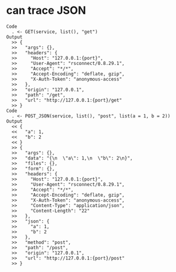 # can trace JSON

    Code
      . <- GET(service, list(), "get")
    Output
      >> {
      >>   "args": {},
      >>   "headers": {
      >>     "Host": "127.0.0.1:{port}",
      >>     "User-Agent": "rsconnect/0.8.29.1",
      >>     "Accept": "*/*",
      >>     "Accept-Encoding": "deflate, gzip",
      >>     "X-Auth-Token": "anonymous-access"
      >>   },
      >>   "origin": "127.0.0.1",
      >>   "path": "/get",
      >>   "url": "http://127.0.0.1:{port}/get"
      >> }
    Code
      . <- POST_JSON(service, list(), "post", list(a = 1, b = 2))
    Output
      << {
      <<   "a": 1,
      <<   "b": 2
      << }
      >> {
      >>   "args": {},
      >>   "data": "{\n  \"a\": 1,\n  \"b\": 2\n}",
      >>   "files": {},
      >>   "form": {},
      >>   "headers": {
      >>     "Host": "127.0.0.1:{port}",
      >>     "User-Agent": "rsconnect/0.8.29.1",
      >>     "Accept": "*/*",
      >>     "Accept-Encoding": "deflate, gzip",
      >>     "X-Auth-Token": "anonymous-access",
      >>     "Content-Type": "application/json",
      >>     "Content-Length": "22"
      >>   },
      >>   "json": {
      >>     "a": 1,
      >>     "b": 2
      >>   },
      >>   "method": "post",
      >>   "path": "/post",
      >>   "origin": "127.0.0.1",
      >>   "url": "http://127.0.0.1:{port}/post"
      >> }

